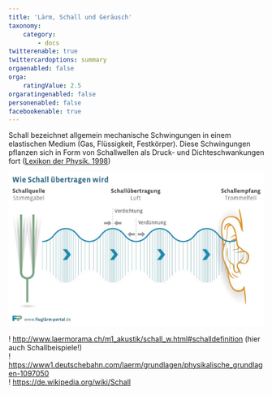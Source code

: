 ```yaml
---
title: 'Lärm, Schall und Geräusch'
taxonomy:
    category:
        - docs
twitterenable: true
twittercardoptions: summary
orgaenabled: false
orga:
    ratingValue: 2.5
orgaratingenabled: false
personenabled: false
facebookenable: true
---
```


Schall bezeichnet allgemein mechanische Schwingungen in einem elastischen Medium (Gas, Flüssigkeit, Festkörper). Diese Schwingungen pflanzen sich in Form von Schallwellen als Druck- und Dichteschwankungen fort ([Lexikon der Physik. 1998](https://de.wikipedia.org/wiki/Schall))
 
![](schalluebertragung.jpg?lightbox=800,600&resize=300,200)


! http://www.laermorama.ch/m1_akustik/schall_w.html#schalldefinition (hier auch Schallbeispiele!)<br>
! https://www1.deutschebahn.com/laerm/grundlagen/physikalische_grundlagen-1097050 <br>
! https://de.wikipedia.org/wiki/Schall
